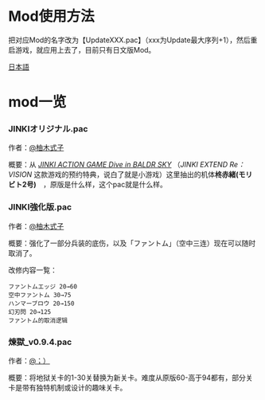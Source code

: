 # Mod使用方法

把对应Mod的名字改为【UpdateXXX.pac】（xxx为Update最大序列+1），然后重启游戏，就应用上去了，目前只有日文版Mod。


[日本語](https://github.com/Karaik/DX_MOD_PAC/blob/main/README_JA.md)


# mod一览

### JINKIオリジナル.pac

作者：[@柚木式子](https://space.bilibili.com/1420258295)

概要：从 *[JINKI ACTION GAME Dive in BALDR SKY](https://www.amazon.co.jp/JINKI-ACTION-BALDR-%E3%83%90%E3%83%AB%E3%83%89%E3%82%B9%E3%82%AB%E3%82%A4-%E4%BA%88%E7%B4%84%E7%89%B9%E5%85%B8cd/dp/B00EAIA0IK)*  （*JINKI EXTEND Re：VISION* 这款游戏的预约特典，说白了就是小游戏）这里抽出的机体**柊赤緒(モリビト2号)**　，原版是什么样，这个pac就是什么样。

### JINKI強化版.pac

作者：[@柚木式子](https://space.bilibili.com/1420258295)

概要：强化了一部分兵装的底伤，以及「ファントム」（空中三连）现在可以随时取消了。

改修内容一覧：
```
ファントムエッジ 20→60
空中ファントム 30→75
ハンマーブロウ 20→150
幻刃閃 20→125
ファントム的取消逻辑
```
### 煉獄_v0.9.4.pac

作者：[@；）](https://github.com/semicolonclosingbracket)

概要：将地狱关卡的1-30关替换为新关卡。难度从原版60-高于94都有，部分关卡是带有独特机制或设计的趣味关卡。
